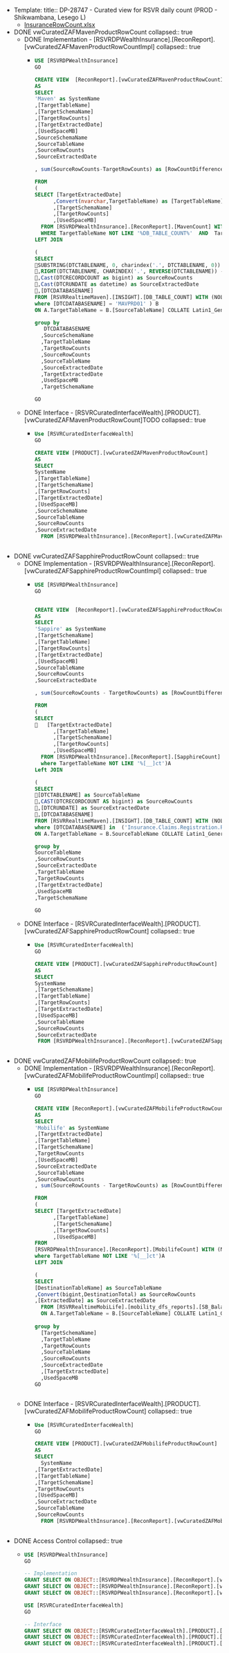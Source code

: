 - Template:
  title:: DP-28747 - Curated view for RSVR daily count (PROD - Shikwambana, Lesego L)
	- [InsuranceRowCount.xlsx](../assets/InsuranceRowCount_1678789440645_0.xlsx)
- DONE vwCuratedZAFMavenProductRowCount
  collapsed:: true
	- DONE Implementation - [RSVRDPWealthInsurance].[ReconReport].[vwCuratedZAFMavenProductRowCountImpl]
	  collapsed:: true
		- ```sql
		  USE [RSVRDPWealthInsurance]
		  GO
		  
		  CREATE VIEW  [ReconReport].[vwCuratedZAFMavenProductRowCountImpl] 
		  AS 
		  SELECT 
		  'Maven' as SystemName
		  ,[TargetTableName]
		  ,[TargetSchemaName]
		  ,[TargetRowCounts]
		  ,[TargetExtractedDate]
		  ,[UsedSpaceMB]
		  ,SourceSchemaName
		  ,SourceTableName 
		  ,SourceRowCounts
		  ,SourceExtractedDate
		  
		  , sum(SourceRowCounts-TargetRowCounts) as [RowCountDifference]
		  
		  FROM 
		  (
		  SELECT [TargetExtractedDate] 
		        ,Convert(nvarchar,TargetTableName) as [TargetTableName]
		        ,[TargetSchemaName]
		        ,[TargetRowCounts]
		        ,[UsedSpaceMB]
		    FROM [RSVRDPWealthInsurance].[ReconReport].[MavenCount] WITH (NOLOCK)
		    WHERE TargetTableName NOT LIKE '%DB_TABLE_COUNT%'  AND  TargetTableName NOT LIKE '%[__]ct'  AND TargetSchemaName NOT IN  ('jve' ,'dbo') )A
		  LEFT JOIN
		  
		  (
		  SELECT 
		  SUBSTRING(DTCTABLENAME, 0, charindex('.', DTCTABLENAME, 0)) as SourceSchemaName
		  ,RIGHT(DTCTABLENAME, CHARINDEX('.', REVERSE(DTCTABLENAME)) - 1) as SourceTableName
		  ,Cast(DTCRECORDCOUNT as bigint) as SourceRowCounts
		  ,Cast(DTCRUNDATE as datetime) as SourceExtractedDate
		  ,[DTCDATABASENAME]
		  FROM [RSVRRealtimeMaven].[INSIGHT].[DB_TABLE_COUNT] WITH (NOLOCK)
		  where [DTCDATABASENAME] = 'MAVPRD01' ) B
		  ON A.TargetTableName = B.[SourceTableName] COLLATE Latin1_General_CI_AS and CAST(A.TargetExtractedDate AS DATE) = CAST(B.SourceExtractedDate AS DATE)
		  
		  group by 
		     DTCDATABASENAME
		    ,SourceSchemaName
		    ,TargetTableName
		    ,TargetRowCounts
		    ,SourceRowCounts
		    ,SourceTableName
		    ,SourceExtractedDate
		    ,TargetExtractedDate
		    ,UsedSpaceMB
		    ,TargetSchemaName
		  
		  GO
		  
		  
		  ```
	- DONE Interface - [RSVRCuratedInterfaceWealth].[PRODUCT].[vwCuratedZAFMavenProductRowCount]TODO
	  collapsed:: true
		- ```sql
		  Use [RSVRCuratedInterfaceWealth]
		  GO
		  
		  CREATE VIEW [PRODUCT].[vwCuratedZAFMavenProductRowCount] 
		  AS
		  SELECT
		  SystemName
		  ,[TargetTableName]
		  ,[TargetSchemaName]
		  ,[TargetRowCounts]
		  ,[TargetExtractedDate]
		  ,[UsedSpaceMB]
		  ,SourceSchemaName
		  ,SourceTableName 
		  ,SourceRowCounts
		  ,SourceExtractedDate
		    FROM [RSVRDPWealthInsurance].[ReconReport].[vwCuratedZAFMavenProductRowCountImpl] WITH (NOLOCK)
		    
		  
		  
		  ```
- DONE vwCuratedZAFSapphireProductRowCount
  collapsed:: true
	- DONE Implementation - [RSVRDPWealthInsurance].[ReconReport].[vwCuratedZAFSapphireProductRowCountImpl]
	  collapsed:: true
		- ```sql
		  USE [RSVRDPWealthInsurance]
		  GO
		  
		  
		  CREATE VIEW  [ReconReport].[vwCuratedZAFSapphireProductRowCountImpl] 
		  AS 
		  SELECT 
		  'Sappire' as SystemName
		  ,[TargetSchemaName]
		  ,[TargetTableName]
		  ,[TargetRowCounts]
		  ,[TargetExtractedDate]
		  ,[UsedSpaceMB]
		  ,SourceTableName 
		  ,SourceRowCounts
		  ,SourceExtractedDate
		  
		  , sum(SourceRowCounts - TargetRowCounts) as [RowCountDifference]
		  
		  FROM 
		  (
		  SELECT 
		     [TargetExtractedDate]
		        ,[TargetTableName]
		        ,[TargetSchemaName]
		        ,[TargetRowCounts]
		        ,[UsedSpaceMB]
		    FROM [RSVRDPWealthInsurance].[ReconReport].[SapphireCount] WITH (NOLOCK)
		    where TargetTableName NOT LIKE '%[__]ct')A
		  Left JOIN
		  
		  (
		  SELECT 
		  [DTCTABLENAME] as SourceTableName
		  ,CAST(DTCRECORDCOUNT AS bigint) as SourceRowCounts
		  ,[DTCRUNDATE] as SourceExtractedDate
		  ,[DTCDATABASENAME] 
		  FROM [RSVRRealtimeMaven].[INSIGHT].[DB_TABLE_COUNT] WITH (NOLOCK)
		  where [DTCDATABASENAME] in  ('Insurance.Claims.Registration.Prod', 'SILPRD01') ) B
		  ON A.TargetTableName = B.SourceTableName COLLATE Latin1_General_CI_AS and CAST(A.TargetExtractedDate AS DATE) = CAST(B.SourceExtractedDate AS DATE)
		  
		  group by 
		  SourceTableName
		  ,SourceRowCounts
		  ,SourceExtractedDate
		  ,TargetTableName
		  ,TargetRowCounts
		  ,[TargetExtractedDate]
		  ,UsedSpaceMB
		  ,TargetSchemaName
		    
		  GO
		  
		  
		  ```
	- DONE Interface - [RSVRCuratedInterfaceWealth].[PRODUCT].[vwCuratedZAFSapphireProductRowCount]
	  collapsed:: true
		- ```sql
		  Use [RSVRCuratedInterfaceWealth]
		  GO
		  
		  CREATE VIEW [PRODUCT].[vwCuratedZAFSapphireProductRowCount] 
		  AS
		  SELECT
		  SystemName
		  ,[TargetSchemaName]
		  ,[TargetTableName]
		  ,[TargetRowCounts]
		  ,[TargetExtractedDate]
		  ,[UsedSpaceMB]
		  ,SourceTableName 
		  ,SourceRowCounts
		  ,SourceExtractedDate
		   FROM [RSVRDPWealthInsurance].[ReconReport].[vwCuratedZAFSapphireProductRowCountImpl] WITH (NOLOCK)
		    
		  
		  
		  ```
- DONE vwCuratedZAFMobilifeProductRowCount
  collapsed:: true
	- DONE Implementation - [RSVRDPWealthInsurance].[ReconReport].[vwCuratedZAFMobilifeProductRowCountImpl]
	  collapsed:: true
		- ```sql
		  USE [RSVRDPWealthInsurance]
		  GO
		  
		  CREATE VIEW [ReconReport].[vwCuratedZAFMobilifeProductRowCountImpl] 
		  AS
		  SELECT 
		  'Mobilife' as SystemName
		  ,[TargetExtractedDate]
		  ,[TargetTableName]
		  ,[TargetSchemaName]
		  ,TargetRowCounts
		  ,[UsedSpaceMB]
		  ,SourceExtractedDate
		  ,SourceTableName
		  ,SourceRowCounts
		  , sum(SourceRowCounts - TargetRowCounts) as [RowCountDifference]
		  
		  FROM 
		  (
		  SELECT [TargetExtractedDate]
		        ,[TargetTableName]
		        ,[TargetSchemaName]
		        ,[TargetRowCounts]
		        ,[UsedSpaceMB]
		  FROM
		  [RSVRDPWealthInsurance].[ReconReport].[MobilifeCount] WITH (NOLOCK)
		  where TargetTableName NOT LIKE '%[__]ct')A
		  LEFT JOIN
		  
		  (
		  SELECT
		  [DestinationTableName] as SourceTableName
		  ,Convert(bigint,DestinationTotal) as SourceRowCounts
		  ,[ExtractedDate] as SourceExtractedDate
		    FROM [RSVRRealtimeMobiLife].[mobility_dfs_reports].[SB_BalanceAndChecks] WITH (NOLOCK) ) B
		    ON A.TargetTableName = B.[SourceTableName] COLLATE Latin1_General_CI_AS and CAST(A.TargetExtractedDate AS DATE) = CAST(B.SourceExtractedDate AS DATE)
		   
		  group by 
		    [TargetSchemaName]
		    ,TargetTableName
		    ,TargetRowCounts
		    ,SourceTableName
		    ,SourceRowCounts
		    ,SourceExtractedDate
		    ,[TargetExtractedDate]
		    ,UsedSpaceMB
		  GO
		  
		  
		  
		  ```
	- DONE Interface - [RSVRCuratedInterfaceWealth].[PRODUCT].[vwCuratedZAFMobilifeProductRowCount]
	  collapsed:: true
		- ```sql
		  Use [RSVRCuratedInterfaceWealth]
		  GO
		  
		  CREATE VIEW [PRODUCT].[vwCuratedZAFMobilifeProductRowCount] 
		  AS
		  SELECT
		    SystemName
		  ,[TargetExtractedDate]
		  ,[TargetTableName]
		  ,[TargetSchemaName]
		  ,TargetRowCounts
		  ,[UsedSpaceMB]
		  ,SourceExtractedDate
		  ,SourceTableName
		  ,SourceRowCounts
		    FROM [RSVRDPWealthInsurance].[ReconReport].[vwCuratedZAFMobilifeProductRowCountImpl] WITH (NOLOCK)
		    
		  
		  
		  ```
- DONE Access Control
  collapsed:: true
	- ```sql
	  USE [RSVRDPWealthInsurance]
	  GO
	  
	  -- Implementation
	  GRANT SELECT ON OBJECT::[RSVRDPWealthInsurance].[ReconReport].[vwCuratedZAFMavenProductRowCountImpl] TO RSVR_P_CV_ZAF_MAVEN_PRODUCT_READ;
	  GRANT SELECT ON OBJECT::[RSVRDPWealthInsurance].[ReconReport].[vwCuratedZAFSapphireProductRowCountImpl] TO RSVR_P_CV_ZAF_MAVEN_PRODUCT_READ;
	  GRANT SELECT ON OBJECT::[RSVRDPWealthInsurance].[ReconReport].[vwCuratedZAFMobilifeProductRowCountImpl] TO RSVR_P_CV_ZAF_MOBILIFE_READ;
	  
	  USE [RSVRCuratedInterfaceWealth]
	  GO
	  
	  -- Interface
	  GRANT SELECT ON OBJECT::[RSVRCuratedInterfaceWealth].[PRODUCT].[vwCuratedZAFMavenProductRowCount] TO RSVR_P_CV_ZAF_MAVEN_PRODUCT_READ;
	  GRANT SELECT ON OBJECT::[RSVRCuratedInterfaceWealth].[PRODUCT].[vwCuratedZAFSapphireProductRowCount] TO RSVR_P_CV_ZAF_MAVEN_PRODUCT_READ;
	  GRANT SELECT ON OBJECT::[RSVRCuratedInterfaceWealth].[PRODUCT].[vwCuratedZAFMobilifeProductRowCount] TO RSVR_P_CV_ZAF_MOBILIFE_READ;
	  
	  ```